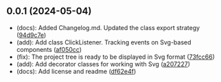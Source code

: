 ## 0.0.1 (2024-05-04)

- (docs): Added Changelog.md. Updated the class export strategy ([94d9c7e](https://github.com/AvdienkoSergey/design-software/commit/94d9c7effe456a4eb624e6b4929b1eeed4321291))
- (add): Add class ClickListener. Tracking events on Svg-based components ([af050cc](https://github.com/AvdienkoSergey/design-software/commit/af050cc18d89c9e45fdd3bbc2506c8aea605d43e))
- (fix): The project tree is ready to be displayed in Svg format ([73fcc66](https://github.com/AvdienkoSergey/design-software/commit/73fcc66cd179779fb752375c736785a2b14711ee))
- (add): Add decorator classes for working with Svg ([a207227](https://github.com/AvdienkoSergey/design-software/commit/a20722726345d1c6bf929c1cd79acbaf98ee909d))
- (docs): Add license and readme ([df62e4f](https://github.com/AvdienkoSergey/design-software/commit/df62e4f15657c17e11b9183ee0a463ced5f8b0d3))
